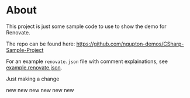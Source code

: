# About
This project is just some sample code to use to show the demo for Renovate.

The repo can be found here: https://github.com/ngupton-demos/CSharp-Sample-Project

For an example `renovate.json` file with comment explainations, see [example.renovate.json](https://github.com/ngupton-demos/CSharp-Sample-Project/blob/main/example.renovate.json).


Just making a change

new
new
new
new
new
new
